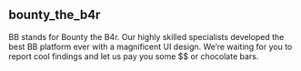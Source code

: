 ## bounty_the_b4r

BB stands for Bounty the B4r. Our highly skilled specialists developed the best BB platform ever with a magnificent UI design. We’re waiting for you to report cool findings and let us pay you some $$ or chocolate bars.

